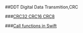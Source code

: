 ##DDT
Digital Data Transmition,CRC


###[CRC32 CRC16 CRC8](https://github.com/DingSoung/DDT/tree/master/crc)


###[Call functions in Swift](https://github.com/DingSoung/DDT/tree/master/swiftCallC)
